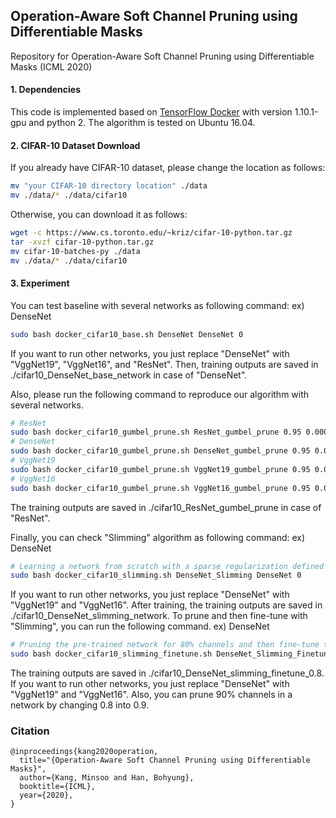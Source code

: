 ## Operation-Aware Soft Channel Pruning using Differentiable Masks
Repository for Operation-Aware Soft Channel Pruning using Differentiable Masks (ICML 2020)

#### 1. Dependencies
This code is implemented based on [TensorFlow Docker](https://www.tensorflow.org/install/docker?hl=ko) with version 1.10.1-gpu and python 2.
The algorithm is tested on Ubuntu 16.04.


#### 2. CIFAR-10 Dataset Download
If you already have CIFAR-10 dataset, please change the location as follows:
```bash
mv "your CIFAR-10 directory location" ./data
mv ./data/* ./data/cifar10
```
Otherwise, you can download it as follows:
```bash
wget -c https://www.cs.toronto.edu/~kriz/cifar-10-python.tar.gz
tar -xvzf cifar-10-python.tar.gz
mv cifar-10-batches-py ./data
mv ./data/* ./data/cifar10
```
#### 3. Experiment
You can test baseline with several networks as following command:
ex) DenseNet
```bash
sudo bash docker_cifar10_base.sh DenseNet DenseNet 0
```
If you want to run other networks, you just replace "DenseNet" with "VggNet19", "VggNet16", and "ResNet".
Then, training outputs are saved in ./cifar10_DenseNet_base_network in case of "DenseNet".

Also, please run the following command to reproduce our algorithm with several networks.
```bash
# ResNet
sudo bash docker_cifar10_gumbel_prune.sh ResNet_gumbel_prune 0.95 0.00005 2.0 0 ResNet
# DenseNet
sudo bash docker_cifar10_gumbel_prune.sh DenseNet_gumbel_prune 0.95 0.00003 2.0 0 DenseNet
# VggNet19
sudo bash docker_cifar10_gumbel_prune.sh VggNet19_gumbel_prune 0.95 0.0001 2.0 0 VggNet19
# VggNet16
sudo bash docker_cifar10_gumbel_prune.sh VggNet16_gumbel_prune 0.95 0.0001 2.0 0 VggNet16
```
The training outputs are saved in ./cifar10_ResNet_gumbel_prune in case of "ResNet".

Finally, you can check "Slimming" algorithm as following command:
ex) DenseNet
```bash
# Learning a network from scratch with a sparse regularization defined in "Slimming".
sudo bash docker_cifar10_slimming.sh DenseNet_Slimming DenseNet 0
```
If you want to run other networks, you just replace "DenseNet" with "VggNet19" and "VggNet16".
After training, the training outputs are saved in ./cifar10_DenseNet_slimming_network.
To prune and then fine-tune with "Slimming", you can run the following command.
ex) DenseNet
```bash
# Pruning the pre-trained network for 80% channels and then fine-tune the pruned network
sudo bash docker_cifar10_slimming_finetune.sh DenseNet_Slimming_Finetune 0.8 DenseNet 0
```
The training outputs are saved in ./cifar10_DenseNet_slimming_finetune_0.8.
If you want to run other networks, you just replace "DenseNet" with "VggNet19" and "VggNet16".
Also, you can prune 90% channels in a network by changing 0.8 into 0.9.

### Citation
```
@inproceedings{kang2020operation,
  title="{Operation-Aware Soft Channel Pruning using Differentiable Masks}",
  author={Kang, Minsoo and Han, Bohyung},
  booktitle={ICML},
  year={2020},
}
```

